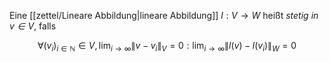 Eine [[zettel/Lineare Abbildung|lineare Abbildung]] $l : V \to W$ heißt *stetig in $v \in V$*, falls

$$
	\forall (v_i)_{i \in \mathbb{N}} \in V, \lim_{i \to \infty} \| v - v_i \|_V = 0 : \lim_{i \to \infty} \| l(v) - l(v_i) \|_W = 0
$$